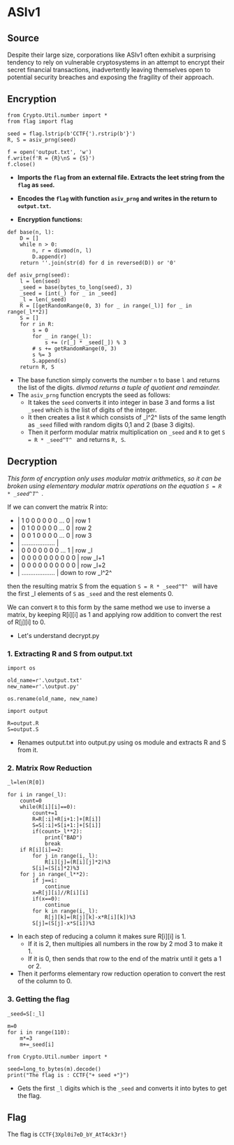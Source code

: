 # ASlv1

## Source

Despite their large size, corporations like ASIv1 often exhibit a surprising tendency to rely on vulnerable cryptosystems in an attempt to encrypt their secret financial transactions, inadvertently leaving themselves open to potential security breaches and exposing the fragility of their approach.

## Encryption

```
from Crypto.Util.number import *
from flag import flag
```
```
seed = flag.lstrip(b'CCTF{').rstrip(b'}')
R, S = asiv_prng(seed)

f = open('output.txt', 'w')
f.write(f'R = {R}\nS = {S}')
f.close()
```
- **Imports the `flag` from an external file. Extracts the leet string from the `flag` as `seed`.**
- **Encodes the `flag` with function `asiv_prng` and writes in the return to `output.txt`.**

- **Encryption functions:**
```
def base(n, l):
    D = []
    while n > 0:
        n, r = divmod(n, l)
        D.append(r)
    return ''.join(str(d) for d in reversed(D)) or '0'

def asiv_prng(seed):
	l = len(seed)
	_seed = base(bytes_to_long(seed), 3)
	_seed = [int(_) for _ in _seed]
	_l = len(_seed)
	R = [[getRandomRange(0, 3) for _ in range(_l)] for _ in range(_l**2)]
	S = []
	for r in R:
		s = 0
		for _ in range(_l):
			s += (r[_] * _seed[_]) % 3
		# s += getRandomRange(0, 3)
		s %= 3
		S.append(s)
	return R, S
```
- The base function simply converts the number `n` to base `l` and returns the list of the digits. *divmod returns a tuple of quotient and remainder.*
- The `asiv_prng` function encrypts the seed as follows:
	- It takes the `seed` converts it into integer in base 3 and forms a list `_seed` which is the list of digits of the integer.
	- It then creates a list `R` which consists of _l^2^ lists of the same length as `_seed` filled with random digits 0,1 and 2 (base 3 digits).
	- Then it perform modular matrix multiplication on `_seed` and `R` to get `S = R * _seed^T^ ` and returns `R, S`.

## Decryption

*This form of encryption only uses modular matrix arithmetics, so it can be broken using elementary modular matrix operations on the equation `S = R * _seed^T^ `.*

If we can convert the matrix R into:

- | 1 0 0 0 0 0 0 ... 0 | row 1
- | 0 1 0 0 0 0 0 ... 0 | row 2
- | 0 0 1 0 0 0 0 ... 0 | row 3
- | ................... |
- | 0 0 0 0 0 0 0 ... 1 | row _l
- | 0 0 0 0 0 0 0 0 0 0 | row _l+1
- | 0 0 0 0 0 0 0 0 0 0 | row _l+2
- | ................... | down to row _l^2^

then the resulting matrix S from the equation `S = R * _seed^T^ ` will have the first _l elements of `S` as `_seed` and the rest elements 0.

We can convert `R` to this form by the same method we use to inverse a matrix, by keeping R[i][i] as 1 and applying row addition to convert the rest of R[j][i] to 0.

- Let's understand decrypt.py

### 1. Extracting R and S from output.txt
```
import os

old_name=r'.\output.txt'
new_name=r'.\output.py'

os.rename(old_name, new_name)

import output

R=output.R
S=output.S
```
- Renames output.txt into output.py using os module and extracts R and S from it.

### 2. Matrix Row Reduction
```
_l=len(R[0])

for i in range(_l):
    count=0
    while(R[i][i]==0):
        count+=1
        R=R[:i]+R[i+1:]+[R[i]]
        S=S[:i]+S[i+1:]+[S[i]]
        if(count>_l**2):
            print("BAD")
            break
    if R[i][i]==2:
        for j in range(i,_l):
            R[i][j]=(R[i][j]*2)%3
        S[i]=(S[i]*2)%3
    for j in range(_l**2):
        if j==i:
            continue
        x=R[j][i]//R[i][i]
        if(x==0):
            continue
        for k in range(i,_l):
            R[j][k]=(R[j][k]-x*R[i][k])%3
        S[j]=(S[j]-x*S[i])%3
```
- In each step of reducing a column it makes sure R[i][i] is 1.
	- If it is 2, then multipies all numbers in the row by 2 mod 3 to make it 1.
	- If it is 0, then sends that row to the end of the matrix until it gets a 1 or 2.
- Then it performs elementary row reduction operation to convert the rest of the column to 0.

### 3. Getting the flag
```
_seed=S[:_l]

m=0
for i in range(110):
    m*=3
    m+=_seed[i]

from Crypto.Util.number import *

seed=long_to_bytes(m).decode()
print("The flag is : CCTF{"+ seed +"}")
```
- Gets the first `_l` digits which is the `_seed` and converts it into bytes to get the flag.

## Flag

The flag is `CCTF{3Xpl0i7eD_bY_AtT4ck3r!}`